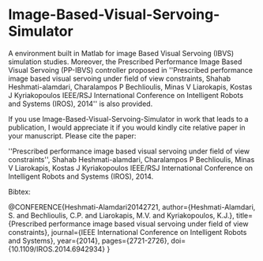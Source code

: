 # Image-Based-Visual-Servoing-Simulator
A environment built in Matlab for image Based Visual Servoing (IBVS) simulation studies. Moreover,  the Prescribed Performance Image Based Visual Servoing (PP-IBVS) controller proposed in  ''Prescribed performance image based visual servoing under field of view constraints, Shahab Heshmati-alamdari, Charalampos P Bechlioulis, Minas V Liarokapis, Kostas J Kyriakopoulos IEEE/RSJ International Conference on Intelligent Robots and Systems (IROS), 2014'' is also provided. 

If you use Image-Based-Visual-Servoing-Simulator in work that leads to a publication, I would appreciate it if you would kindly cite relative paper in your manuscript. Please cite the paper:


''Prescribed performance image based visual servoing under field of view constraints'', Shahab Heshmati-alamdari, Charalampos P Bechlioulis, Minas V Liarokapis, Kostas J Kyriakopoulos IEEE/RSJ International Conference on Intelligent Robots and Systems (IROS), 2014.

Bibtex:

@CONFERENCE{Heshmati-Alamdari20142721,
author={Heshmati-Alamdari, S. and Bechlioulis, C.P. and Liarokapis, M.V. and Kyriakopoulos, K.J.},
title={Prescribed performance image based visual servoing under field of view constraints},
journal={IEEE International Conference on Intelligent Robots and Systems},
year={2014},
pages={2721-2726},
doi={10.1109/IROS.2014.6942934}
}


